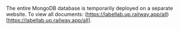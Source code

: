 The entire MongoDB database is temporarily deployed on a separate website. 
To view all documents: (https://labellab.up.railway.app/all)[https://labellab.up.railway.app/all].
